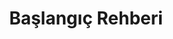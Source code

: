 ---
title: "Başlangıç Rehberi"
description: "3D baskı dünyasına ilk adımınızı mı atıyorsunuz? Doğru yazıcıyı seçmekten ilk başarılı baskınızı almaya kadar her şey burada."
cover: "cat-bg-baslangic.png" # <<< BU SATIRI EKLE!
---